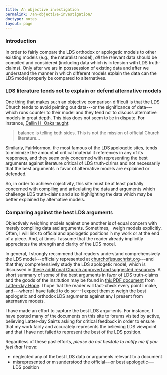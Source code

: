 ```yaml
---
title: An objective investigation
permalink: /an-objective-investigation/
doctype: notes
layout: page
---
```


### Introduction

In order to fairly compare the LDS orthodox or apologetic models to other existing models (e.g., the naturalist model), _all_ the relevant data should be compiled and considered (including data which is in tension with LDS truth-claims).  Only after we are in posssession of existing data and after we understand the manner in which different models explain the data can the LDS model properly be compared to alternatives.

### LDS literature tends not to explain or defend alternative models

One thing that makes such an objective comparison difficult is that the LDS Church tends to avoid pointing out data---or the significance of data---which runs counter to their model and they tend not to discuss alternative models in great depth. This bias does not seem to be in dispute.  For instance, [Dallin H. Oaks taught](http://www.scottwoodward.org/Talks/html/Oaks,%20Dallin%20H/OaksDH_ReadingChurchHistory.html):

> balance is telling both sides.  This is not the mission of official Church literature...

Similarly, FairMormon, the most famous of the LDS apologetic sites, tends to minimize the amount of critical material it references in any of its responses, and they seem only concerned with representing the best arguments against literature critical of LDS truth-claims and not necessarily that the best arguments in favor of alternative models are explained or defended.

So, in order to achieve objectivity, this site must be at least partially concerned with compiling and articulating the data and arguments which challenge LDS truth-claims and also highlighting the data which may be better explained by alternative models.

### Comparing against the best LDS arguments

[Objectively weighing models against one another](https://www.reddit.com/r/mormon/comments/c3fyp2/how_to_be_openminded_and_neutral/ersnety/) is of equal concern with merely compiling data and arguments.  Sometimes, I weigh models explicitly.  Often, I will link to official and apologetic positions in my work or at the end of a piece.  And, at times, I assume that the reader already implicitly appreciates the strength and clarity of the LDS model.

In general, I strongly recommend that readers understand comprehensively the LDS model---officially represented at [churchofjesuschrist.org](https://www.churchofjesuschrist.org/)---and that they comprehensively study the LDS apologetic model, which is discussed in [these additional Church approved and suggested resources](https://www.lds.org/si/objective/doctrinal-mastery/gospel-sources?lang=eng).  A short summary of some of the best arguments in favor of LDS truth-claims and the goods of the institution may be found in [this PDF document](http://latterdayhope.com/wp-content/uploads/2019/04/latter-day-hope.pdf) from [Latter-day Hope](http://latterdayhope.com).  I hope that the reader will fact-check every point I make, and---where I have failed to do so---I expect them to weigh the best apologetic and orthodox LDS arguments against any I present from alternative models.

I have made an effort to capture the best LDS arguments.  For instance, I have posted many of the documents on this site to forums visited by active, believing Latter-day Saints asking for critical feedback in order to ensure that my work fairly and accurately represents the believing LDS viewpoint and that I have not failed to represent the best of the LDS position.

Regardless of these past efforts, _please do not hesitate to notify me if you feel that I have_:

* neglected any of the best LDS data or arguments relevant to a document
* misrepresented or misunderstood the official---or best apologetic---LDS position
